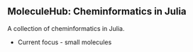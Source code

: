 ## MoleculeHub: Cheminformatics in Julia

A collection of cheminformatics in Julia. 

- Current focus - small molecules 
